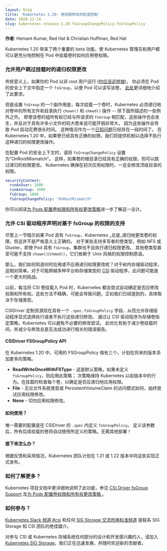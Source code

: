 ```yaml
--- 
layout: blog 
title: 'Kubernetes 1.20: 卷权限修改的粒度控制'
date: 2020-12-14 
slug: kubernetes-release-1.20-fsGroupChangePolicy-fsGroupPolicy
---
```


**作者**: Hemant Kumar, Red Hat & Christian Huffman, Red Hat

Kubernetes 1.20 带来了两个重要的 beta 功能，使 Kubernetes 管理员和用户都可以更充分地控制在 Pod 中挂载卷时如何应用卷权限。
<!--
--- 
layout: blog 
title: 'Kubernetes 1.20: Granular Control of Volume Permission Changes'
date: 2020-12-14 
slug: kubernetes-release-1.20-fsGroupChangePolicy-fsGroupPolicy
---

**Authors**: Hemant Kumar, Red Hat & Christian Huffman, Red Hat

Kubernetes 1.20 brings two important beta features, allowing Kubernetes admins and users alike to have more adequate control over how volume permissions are applied when a volume is mounted inside a Pod.
-->

<!--
### Allow users to skip recursive permission changes on mount
Traditionally if your pod is running as a non-root user ([which you should](https://twitter.com/thockin/status/1333892204490735617)), you must specify a `fsGroup` inside the pod’s security context so that the volume can be readable and writable by the Pod. This requirement is covered in more detail in [here](https://kubernetes.io/docs/tasks/configure-pod-container/security-context/).

But one side-effect of setting `fsGroup` is that, each time a volume is mounted, Kubernetes must recursively `chown()` and `chmod()` all the files and directories inside the volume - with a few exceptions noted below. This happens even if group ownership of the volume already matches the requested `fsGroup`, and can be pretty expensive for larger volumes with lots of small files, which causes pod startup to take a long time. This scenario has been a [known problem](https://github.com/kubernetes/kubernetes/issues/69699) for a while, and in Kubernetes 1.20 we are providing knobs to opt-out of recursive permission changes if the volume already has the correct permissions.

When configuring a pod’s security context, set `fsGroupChangePolicy` to "OnRootMismatch" so if the root of the volume already has the correct permissions, the recursive permission change can be skipped. Kubernetes ensures that permissions of the top-level directory are changed last the first time it applies permissions.
-->
### 允许用户跳过挂载时的递归权限更改
传统意义上，如果你的 Pod 以非 root 用户运行 ([你应该这样做](https://twitter.com/thockin/status/1333892204490735617))，
你必须在 Pod 的安全上下文中指定一个 `fsGroup`，以便 Pod 可以读写该卷。
[此处](/zh/docs/tasks/configure-pod-container/security-context/)更详细地介绍了此要求。

但是设置 `fsGroup` 的一个副作用是，每次挂载一个卷时，Kubernetes 必须递归地对卷中的所有文件和目录执行 `chown()` 和 `chmod()` 操作 -- 除下面所描述的一些例外之外。
即使该卷的组所有权已经与所请求的 `fsGroup` 相匹配，这些操作也会发生，并且对于具有许多小文件的较大卷来说可能开销非常大，
因为这些操作会导致 Pod 启动花费很长时间。
这种情况作为一个[已知问题](https://github.com/kubernetes/kubernetes/issues/69699)已经存在一段时间了。
在 Kubernetes 1.20 中，如果卷已经具有正确的权限，我们将提供机制以选择不执行这种递归的权限更改操作。

在配置 Pod 的安全上下文时，请将 `fsGroupChangePolicy` 设置为"OnRootMismatch"。
这样，如果卷的根目录已经具有正确的权限，则可以跳过递归的权限更改。
Kubernetes 确保在初次应用权限时，一定会修改顶级目录的权限。

```yaml
securityContext:
  runAsUser: 1000
  runAsGroup: 3000
  fsGroup: 2000
  fsGroupChangePolicy: "OnRootMismatch"
```
<!--
You can learn more about this in [Configure volume permission and ownership change policy for Pods](https://kubernetes.io/docs/tasks/configure-pod-container/security-context/#configure-volume-permission-and-ownership-change-policy-for-pods).
-->
你可以阅读[为 Pods 配置卷权限和所有权更改策略](/zh/docs/tasks/configure-pod-container/security-context/#configure-volume-permission-and-ownership-change-policy-for-pods)进一步了解这一设计。

<!--
### Allow CSI Drivers to declare support for fsGroup based permissions

Although the previous section implied that Kubernetes _always_ recursively changes permissions of a volume if a Pod has a `fsGroup`, this is not strictly true. For certain multi-writer volume types, such as NFS or Gluster, the cluster doesn’t perform recursive permission changes even if the pod has a `fsGroup`. Other volume types may not even support `chown()`/`chmod()`, which rely on Unix-style permission control primitives. 

So how do we know when to apply recursive permission changes and when we shouldn't? For in-tree storage drivers, this was relatively simple. For [CSI](https://kubernetes-csi.github.io/docs/introduction.html#introduction) drivers that could span a multitude of platforms and storage types, this problem can be a bigger challenge.

Previously, whenever a CSI volume was mounted to a Pod, Kubernetes would attempt to automatically determine if the permissions and ownership should be modified. These methods were imprecise and could cause issues as we already mentioned, depending on the storage type.

The CSIDriver custom resource now has a `.spec.fsGroupPolicy` field, allowing storage drivers to explicitly opt in or out of these recursive modifications. By having the CSI driver specify a policy for the backing volumes, Kubernetes can avoid needless modification attempts. This optimization helps to reduce volume mount time and also cuts own reporting errors about modifications that would never succeed.
-->
### 允许 CSI 驱动程序声明对基于 fsGroup 的权限的支持

尽管上一节暗示如果 Pod 具有 `fsGroup`，Kubernetes _总是_递归地更改卷的权限，但这并不是严格意义上正确的。
对于某些支持多写者的卷类型，例如 NFS 或 Gluster，即使 Pod 具有 `fsGroup`，集群也不会执行递归权限更改。
其他卷类型甚至可能不支持 `chown()`/`chmod()`，它们依赖于 Unix 风格的权限控制原语。

那么，我们如何知道何时应用或不应用递归权限更改呢？对于树内存储驱动程序，这相对简单。对于可能跨越多种平台和存储类型的 [CSI](https://kubernetes-csi.github.io/docs/introduction.html#introduction) 驱动程序，此问题可能是一个更大的挑战。

以前，每当将 CSI 卷挂载入 Pod 时，Kubernetes 都会尝试自动确定是否应修改权限和所有权。这些方法不精确，可能会导致问题，正如我们已经提到的，具体取决于存储类型。

CSIDriver 定制资源现在具有一个 `.spec.fsGroupPolicy` 字段，从而允许存储驱动程序显式选择执行或者不执行这些递归修改。
通过让 CSI 驱动程序为存储卷指定策略，Kubernetes 可以避免不必要的修改尝试。
此优化有助于减少卷挂载时间，并减少与修改总是无法成功进行相关的错误报告。

<!--
#### CSIDriver FSGroupPolicy API

Three FSGroupPolicy values are available as of Kubernetes 1.20, with more planned for future releases.

- **ReadWriteOnceWithFSType** - This is the default policy, applied if no `fsGroupPolicy` is defined; this preserves the behavior from previous Kubernetes releases. Each volume is examined at mount time to determine if permissions should be recursively applied.
- **File** - Always attempt to apply permission modifications, regardless of the filesystem type or PersistentVolumeClaim’s access mode.
- **None** - Never apply permission modifications.
-->
#### CSIDriver FSGroupPolicy API

在 Kubernetes 1.20 中，可用的 FSGroupPolicy 值有三个。计划在将来的版本添加更多的策略。

- **ReadWriteOnceWithFSType** - 这是默认策略，如果未定义 `fsGroupPolicy`，则应用此策略；
  次策略保持 Kubernetes 以前版本中的行为。在挂载时检查每个卷，以确定是否应递归地应用权限。
- **File** - 无论文件系统类型或 PersistentVolumeClaim 的访问模式如何，始终尝试应用权限修改。
- **None** - 切勿应用权限修改。

<!--
#### How do I use it?
The only configuration needed is defining `fsGroupPolicy` inside of the `.spec` for a CSIDriver. Once that element is defined, any subsequently mounted volumes will automatically use the defined policy. There’s no additional deployment required!
-->
#### 如何使用？
唯一需要的配置是在 CSIDriver 的 `.spec` 内定义 `fsGroupPolicy`。
定义该参数后，所有后续挂载的卷将自动使用所定义的策略。无需其他部署！

<!--
#### What’s next?

Depending on feedback and adoption, the Kubernetes team plans to push these implementations to GA in either 1.21 or 1.22. 
-->
#### 接下来怎么办？

根据反馈和采用情况，Kubernetes 团队计划在 1.21 或 1.22 版本中将这些实现正式发布。

<!--
### How can I learn more?
This feature is explained in more detail in Kubernetes project documentation: [CSI Driver fsGroup Support](https://kubernetes-csi.github.io/docs/support-fsgroup.html) and [Configure volume permission and ownership change policy for Pods ](https://kubernetes.io/docs/tasks/configure-pod-container/security-context/#configure-volume-permission-and-ownership-change-policy-for-pods).
-->
### 如何了解更多？
Kubernetes 项目文档中更详细地说明了此功能，参见 [CSI Driver fsGroup Support](https://kubernetes-csi.github.io/docs/support-fsgroup.html) 及[为 Pods 配置卷权限和所有权更改策略 ](/zh/docs/tasks/configure-pod-container/security-context/#configure-volume-permission-and-ownership-change-policy-for-pods)。

<!--
### How do I get involved?
The [Kubernetes Slack channel #csi](https://kubernetes.slack.com/messages/csi) and any of the [standard SIG Storage communication channels](https://github.com/kubernetes/community/blob/master/sig-storage/README.md#contact) are great mediums to reach out to the SIG Storage and the CSI team.

Those interested in getting involved with the design and development of CSI or any part of the Kubernetes Storage system, join the [Kubernetes Storage Special Interest Group (SIG)](https://github.com/kubernetes/community/tree/master/sig-storage). We’re rapidly growing and always welcome new contributors.
-->
### 如何参与？
[Kubernetes Slack 频道 #csi](https://kubernetes.slack.com/messages/csi) 和任何 [SIG Storage 交流所用标准频道](https://github.com/kubernetes/community/blob/master/sig-storage/README.md#contact)
是联系 SIG Storage 和 CSI 团队的绝佳媒介。

对参与 CSI 或 Kubernetes 存储系统任何部分的设计和开发感兴趣的人，请加入 [Kubernetes SIG Storage](https://github.com/kubernetes/community/tree/master/sig-storage)。我们正在迅速发展，并随时欢迎新的贡献者。
